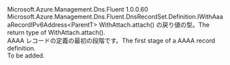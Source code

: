 <Type Name="IAaaaRecordSetBlank&lt;ParentT&gt;" FullName="Microsoft.Azure.Management.Dns.Fluent.DnsRecordSet.Definition.IAaaaRecordSetBlank&lt;ParentT&gt;">
  <TypeSignature Language="C#" Value="public interface IAaaaRecordSetBlank&lt;ParentT&gt; : Microsoft.Azure.Management.Dns.Fluent.DnsRecordSet.Definition.IWithAaaaRecordIPv6Address&lt;ParentT&gt;" />
  <TypeSignature Language="ILAsm" Value=".class public interface auto ansi abstract IAaaaRecordSetBlank`1&lt;ParentT&gt; implements class Microsoft.Azure.Management.Dns.Fluent.DnsRecordSet.Definition.IWithAaaaRecordIPv6Address`1&lt;!ParentT&gt;" />
  <TypeSignature Language="DocId" Value="T:Microsoft.Azure.Management.Dns.Fluent.DnsRecordSet.Definition.IAaaaRecordSetBlank`1" />
  <TypeSignature Language="VB.NET" Value="Public Interface IAaaaRecordSetBlank(Of ParentT)&#xA;Implements IWithAaaaRecordIPv6Address(Of ParentT)" />
  <TypeSignature Language="F#" Value="type IAaaaRecordSetBlank&lt;'ParentT&gt; = interface&#xA;    interface IWithAaaaRecordIPv6Address&lt;'ParentT&gt;" />
  <AssemblyInfo>
    <AssemblyName>Microsoft.Azure.Management.Dns.Fluent</AssemblyName>
    <AssemblyVersion>1.0.0.60</AssemblyVersion>
  </AssemblyInfo>
  <TypeParameters>
    <TypeParameter Name="ParentT" />
  </TypeParameters>
  <Interfaces>
    <Interface>
      <InterfaceName>Microsoft.Azure.Management.Dns.Fluent.DnsRecordSet.Definition.IWithAaaaRecordIPv6Address&lt;ParentT&gt;</InterfaceName>
    </Interface>
  </Interfaces>
  <Docs>
    <typeparam name="ParentT"><span data-ttu-id="6cb6c-101">WithAttach.attach() の戻り値の型。</span><span class="sxs-lookup"><span data-stu-id="6cb6c-101">The return type of  WithAttach.attach().</span></span></typeparam>
    <summary>
            <span data-ttu-id="6cb6c-102">AAAA レコードの定義の最初の段階です。</span><span class="sxs-lookup"><span data-stu-id="6cb6c-102">The first stage of a AAAA record definition.</span></span>
            </summary>
    <remarks>To be added.</remarks>
  </Docs>
  <Members />
</Type>